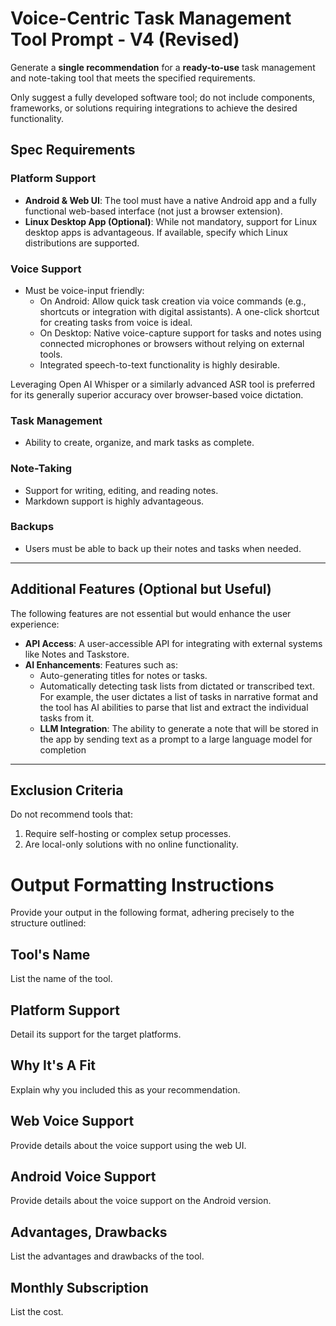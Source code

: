 # Voice-Centric Task Management Tool Prompt - V4 (Revised)

Generate a **single recommendation** for a **ready-to-use** task management and note-taking tool that meets the specified requirements.

Only suggest a fully developed software tool; do not include components, frameworks, or solutions requiring integrations to achieve the desired functionality.

## Spec Requirements

### **Platform Support**
- **Android & Web UI**: The tool must have a native Android app and a fully functional web-based interface (not just a browser extension). 
- **Linux Desktop App (Optional)**: While not mandatory, support for Linux desktop apps is advantageous. If available, specify which Linux distributions are supported.

### **Voice Support**
- Must be voice-input friendly:
  - On Android: Allow quick task creation via voice commands (e.g., shortcuts or integration with digital assistants). A one-click shortcut for creating tasks from voice is ideal.
  - On Desktop: Native voice-capture support for tasks and notes using connected microphones or browsers without relying on external tools.
  - Integrated speech-to-text functionality is highly desirable.

Leveraging Open AI Whisper or a similarly advanced ASR tool is preferred for its generally superior accuracy over browser-based voice dictation.

### **Task Management**
- Ability to create, organize, and mark tasks as complete.




### **Note-Taking**
- Support for writing, editing, and reading notes.
- Markdown support is highly advantageous.

### **Backups**
- Users must be able to back up their notes and tasks when needed.

---

## **Additional Features (Optional but Useful)**

The following features are not essential but would enhance the user experience:

- **API Access**: A user-accessible API for integrating with external systems like Notes and Taskstore.
- **AI Enhancements**: Features such as:
  - Auto-generating titles for notes or tasks.
  - Automatically detecting task lists from dictated or transcribed text. For example, the user dictates a list of tasks in narrative format and the tool has AI abilities to parse that list and extract the individual tasks from it. 
  -  **LLM Integration**: The ability to generate a note that will be stored in the app by sending text as a prompt to a large language model for completion

---

## **Exclusion Criteria**

Do not recommend tools that:
1. Require self-hosting or complex setup processes.
2. Are local-only solutions with no online functionality.

# Output Formatting Instructions 

Provide your output in the following format, adhering precisely to the structure outlined:

## Tool's Name
List the name of the tool. 

## Platform Support

Detail its support for the target platforms. 

## Why It's A Fit
Explain why you included this as your recommendation. 

## Web Voice Support

Provide details about the voice support using the web UI.

## Android Voice Support

Provide details about the voice support on the Android version. 

## Advantages, Drawbacks

List the advantages and drawbacks of the tool. 

## Monthly Subscription

List the cost.